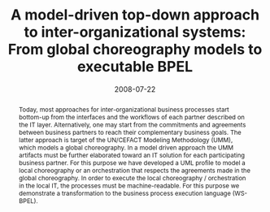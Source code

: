 ---
abstract: Today, most approaches for inter-organizational business processes start
  bottom-up from the interfaces and the workflows of each partner described on the
  IT layer. Alternatively, one may start from the commitments and agreements between
  business partners to reach their complementary business goals. The latter approach
  is target of the UN/CEFACT Modeling Methodology (UMM), which models a global choreography.
  In a model driven approach the UMM artifacts must be further elaborated toward an
  IT solution for each participating business partner. For this purpose we have developed
  a UML profile to model a local choreography or an orchestration that respects the
  agreements made in the global choreography. In order to execute the local choreography
  / orchestration in the local IT, the processes must be machine-readable. For this
  purpose we demonstrate a transformation to the business process execution language
  (WS-BPEL).
authors:
- Birgit Hofreiter
- Christian Huemer
date: '2008-07-22'
featured: false
links:
- name: Publik
  url: https://publik.tuwien.ac.at/showentry.php?ID=166333&lang=1
publication_types:
- '0'
publishDate: '2008-07-22'
title: 'A model-driven top-down approach to inter-organizational systems: From global
  choreography models to executable BPEL'
url_pdf: http://publik.tuwien.ac.at/files/PubDat_166333.pdf
---